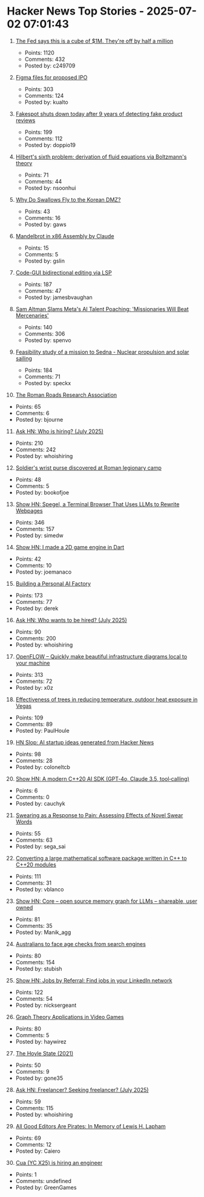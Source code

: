 # Hacker News Top Stories - 2025-07-02 07:01:43

1. [The Fed says this is a cube of $1M. They're off by half a million](https://calvin.sh/blog/fed-lie/)
   - Points: 1120
   - Comments: 432
   - Posted by: c249709

2. [Figma files for proposed IPO](https://www.figma.com/blog/s1-public/)
   - Points: 303
   - Comments: 124
   - Posted by: kualto

3. [Fakespot shuts down today after 9 years of detecting fake product reviews](https://blog.truestar.pro/fakespot-shuts-down/)
   - Points: 199
   - Comments: 112
   - Posted by: doppio19

4. [Hilbert's sixth problem: derivation of fluid equations via Boltzmann's theory](https://arxiv.org/abs/2503.01800)
   - Points: 71
   - Comments: 44
   - Posted by: nsoonhui

5. [Why Do Swallows Fly to the Korean DMZ?](https://www.sapiens.org/culture/korean-dmz-estuary-politics-war-borders-diaspora/)
   - Points: 43
   - Comments: 16
   - Posted by: gaws

6. [Mandelbrot in x86 Assembly by Claude](https://simonwillison.net/2025/Jul/2/mandelbrot-in-x86-assembly-by-claude/)
   - Points: 15
   - Comments: 5
   - Posted by: gslin

7. [Code-GUI bidirectional editing via LSP](https://jamesbvaughan.com/bidirectional-editing/)
   - Points: 187
   - Comments: 47
   - Posted by: jamesbvaughan

8. [Sam Altman Slams Meta's AI Talent Poaching: 'Missionaries Will Beat Mercenaries'](https://www.wired.com/story/sam-altman-meta-ai-talent-poaching-spree-leaked-messages/)
   - Points: 140
   - Comments: 306
   - Posted by: spenvo

9. [Feasibility study of a mission to Sedna - Nuclear propulsion and solar sailing](https://arxiv.org/abs/2506.17732)
   - Points: 184
   - Comments: 71
   - Posted by: speckx

10. [The Roman Roads Research Association](https://www.romanroads.org/)
   - Points: 65
   - Comments: 6
   - Posted by: bjourne

11. [Ask HN: Who is hiring? (July 2025)](undefined)
   - Points: 210
   - Comments: 242
   - Posted by: whoishiring

12. [Soldier's wrist purse discovered at Roman legionary camp](https://www.heritagedaily.com/2025/06/soldiers-wrist-purse-discovered-at-roman-legionary-camp/155513)
   - Points: 48
   - Comments: 5
   - Posted by: bookofjoe

13. [Show HN: Spegel, a Terminal Browser That Uses LLMs to Rewrite Webpages](https://simedw.com/2025/06/23/introducing-spegel/)
   - Points: 346
   - Comments: 157
   - Posted by: simedw

14. [Show HN: I made a 2D game engine in Dart](https://bullseye2d.org/)
   - Points: 42
   - Comments: 10
   - Posted by: joemanaco

15. [Building a Personal AI Factory](https://www.john-rush.com/posts/ai-20250701.html)
   - Points: 173
   - Comments: 77
   - Posted by: derek

16. [Ask HN: Who wants to be hired? (July 2025)](undefined)
   - Points: 90
   - Comments: 200
   - Posted by: whoishiring

17. [OpenFLOW – Quickly make beautiful infrastructure diagrams local to your machine](https://github.com/stan-smith/OpenFLOW)
   - Points: 313
   - Comments: 72
   - Posted by: x0z

18. [Effectiveness of trees in reducing temperature, outdoor heat exposure in Vegas](https://iopscience.iop.org/article/10.1088/2752-5295/ade17d)
   - Points: 109
   - Comments: 89
   - Posted by: PaulHoule

19. [HN Slop: AI startup ideas generated from Hacker News](https://www.josh.ing/hn-slop)
   - Points: 98
   - Comments: 28
   - Posted by: coloneltcb

20. [Show HN: A modern C++20 AI SDK (GPT‑4o, Claude 3.5, tool‑calling)](undefined)
   - Points: 6
   - Comments: 0
   - Posted by: cauchyk

21. [Swearing as a Response to Pain: Assessing Effects of Novel Swear Words](https://www.frontiersin.org/journals/psychology/articles/10.3389/fpsyg.2020.00723/full)
   - Points: 55
   - Comments: 63
   - Posted by: sega_sai

22. [Converting a large mathematical software package written in C++ to C++20 modules](https://arxiv.org/abs/2506.21654)
   - Points: 111
   - Comments: 31
   - Posted by: vblanco

23. [Show HN: Core – open source memory graph for LLMs – shareable, user owned](https://github.com/RedPlanetHQ/core)
   - Points: 81
   - Comments: 35
   - Posted by: Manik_agg

24. [Australians to face age checks from search engines](https://ia.acs.org.au/article/2025/australians-to-face-age-checks-from-search-engines.html)
   - Points: 80
   - Comments: 154
   - Posted by: stubish

25. [Show HN: Jobs by Referral: Find jobs in your LinkedIn network](https://jobsbyreferral.com/)
   - Points: 122
   - Comments: 54
   - Posted by: nicksergeant

26. [Graph Theory Applications in Video Games](https://utk.claranguyen.me/talks.php?id=videogames)
   - Points: 80
   - Comments: 5
   - Posted by: haywirez

27. [The Hoyle State (2021)](https://johncarlosbaez.wordpress.com/2021/02/04/the-hoyle-state/)
   - Points: 50
   - Comments: 9
   - Posted by: gone35

28. [Ask HN: Freelancer? Seeking freelancer? (July 2025)](undefined)
   - Points: 59
   - Comments: 115
   - Posted by: whoishiring

29. [All Good Editors Are Pirates: In Memory of Lewis H. Lapham](https://www.laphamsquarterly.org/roundtable/all-good-editors-are-pirates)
   - Points: 69
   - Comments: 12
   - Posted by: Caiero

30. [Cua (YC X25) is hiring an engineer](https://www.ycombinator.com/companies/cua/jobs/dIskIB1-founding-engineer-cua-yc-x25)
   - Points: 1
   - Comments: undefined
   - Posted by: GreenGames


